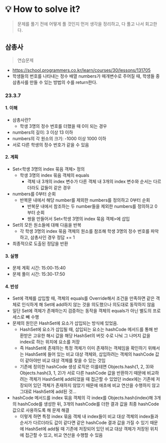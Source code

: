 # 💡 How to solve it?
> 문제를 풀기 전에 어떻게 풀 것인지 먼저 생각을 정리하고, 다 풀고 나서 회고한다.

## 삼총사

> 연습문제

- https://school.programmers.co.kr/learn/courses/30/lessons/131705
- 학생들의 번호를 나타내는 정수 배열 numbers가 매개변수로 주어질 때,
  학생들 중 삼총사를 만들 수 있는 방법의 수를 return한다.

### 23.3.7

#### 1. 이해

- 삼총사란?
  - 학생 3명의 정수 번호를 더했을 때 0이 되는 경우
- numbers의 길이: 3 이상 13 이하
- numbers의 각 원소의 크기: -1000 이상 1000 이하
- 서로 다른 학생의 정수 번호가 같을 수 있음

#### 2. 계획

- Set<학생 3명의 index 묶음 객체> 정의
  - 학생 3명의 index 묶음 객체의 equals
    - 객체 내 3개의 index 변수가 다른 객체 내 3개의 index 변수와
      순서는 다르더라도 값들이 같은 경우
- numbers를 0부터 순회
  - 반복문 내에서 해당 number를 제외한 numbers를 정의하고 0부터 순회
    - 반복문 내에서 참조하는 두 number들을 제외한 numbers를 정의하고 0부터 순회
    - 쌍을 만들어서 Set<학생 3명의 index 묶음 객체>에 삽입
- Set의 모든 원소들에 대해 다음을 반복
  - 각 학생 3명의 index 묶음 객체의 원소를 참조해
    학생 3명의 정수 번호를 파악하고, 삼총사인 경우 정답 += 1
- 최종적으로 도출된 정답을 반환

#### 3. 실행

- 문제 계획 시간: 15:00-15:40
- 문제 풀이 시간: 15:30-17:50

#### 4. 반성

- Set에 객체를 삽입할 때,
  객체의 equals를 Override해서 조건을 만족하면 같은 객체로 인식하게 해
  Set에 add하지 않는 것을 의도했으나 의도대로 동작하지 않음
- 일단 Set에 객체가 존재하는지 검증하는 동작을 객체의 equals가 아닌
  별도의 프로세스로 빼 수행
- 문제의 원인은 HashSet에 요소가 삽입되는 방식에 있었음.
  - HashSet에 요소가 삽입될 때, 삽입되는 요소는 hashCode 메서드를 통해 반환받은 고유한 해시 값을
    해당 HashSet의 버킷 수로 나눠 그 나머지 값을 index로 하는 위치에 요소를 저장
  - 즉 HashSet에 존재하는 특정 객체가 이미 존재하는 객체임을 확인하기 위해서는
    HashSet에 들어 있는 비교 대상 객체와, 삽입하려는 객체의 hashCode 값이 같아야만
    비교 대상 객체를 찾을 수 있는 것임
  - 기존에 정의한 hashCode 생성 로직은 이를테면 Objects.hash(1, 2, 3)와
    Objects.hash(3, 1, 2)가 서로 다른 hashCode 값을 반환하기 때문에
    비교하려는 객체가 HashSet에 add되었을 때 접근할 수 있었던 index에는
    기존에 저장되어 있던 객체가 존재하지 않았기 때문에
    애초에 비교 연산을 수행하지 않고 그대로 HashSet에 add된 것...
- hashCode 메서드를 index 묶음 객체의 각 index를 Objects.hash(index)해
  3개의 hashCode를 생성한 뒤, 3개의 hashCode를 더한 결과 값을
  최종 hashCode 값으로 사용하도록 해 문제 해결
  - 이렇게 하면 특정 index 묶음 객체 내 index들이 비교 대상 객체의 index들과
    순서가 다르더라도 값이 같다면 같은 hashCode 결과 값을 가질 수 있기 때문에
    HashSet에 add될 때 기존에 저장되어 있던 비교 대상 객체가 저장된 위치에 접근할 수 있고,
    비교 연산을 수행할 수 있음
